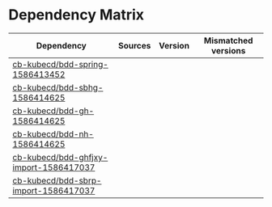 # Dependency Matrix

Dependency | Sources | Version | Mismatched versions
---------- | ------- | ------- | -------------------
[cb-kubecd/bdd-spring-1586413452](https://github.com/cb-kubecd/bdd-spring-1586413452.git) |  | []() | 
[cb-kubecd/bdd-sbhg-1586414625](https://github.com/cb-kubecd/bdd-sbhg-1586414625.git) |  | []() | 
[cb-kubecd/bdd-gh-1586414625](https://github.com/cb-kubecd/bdd-gh-1586414625.git) |  | []() | 
[cb-kubecd/bdd-nh-1586414625](https://github.com/cb-kubecd/bdd-nh-1586414625.git) |  | []() | 
[cb-kubecd/bdd-ghfjxy-import-1586417037](https://github.com/cb-kubecd/bdd-ghfjxy-import-1586417037.git) |  | []() | 
[cb-kubecd/bdd-sbrp-import-1586417037](https://github.com/cb-kubecd/bdd-sbrp-import-1586417037.git) |  | []() | 
